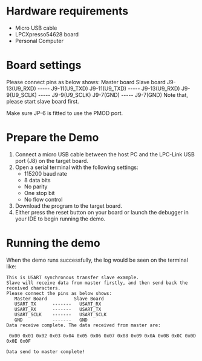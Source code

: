 Hardware requirements
=====================
- Micro USB cable
- LPCXpresso54628 board
- Personal Computer

Board settings
============
Please connect pins as below shows:
  Master board            Slave board
	J9-13(U9_RXD)   -----   J9-11(U9_TXD)
	J9-11(U9_TXD)   -----   J9-13(U9_RXD)
	J9-9(U9_SCLK)   -----   J9-9(U9_SCLK)
	J9-7(GND)       -----   J9-7(GND)
Note that, please start slave board first.

Make sure JP-6 is fitted to use the PMOD port.

Prepare the Demo
===============
1.  Connect a micro USB cable between the host PC and the LPC-Link USB port (J8) on the target board.
2.  Open a serial terminal with the following settings:
    - 115200 baud rate
    - 8 data bits
    - No parity
    - One stop bit
    - No flow control
3.  Download the program to the target board.
4.  Either press the reset button on your board or launch the debugger in your IDE to begin running the demo.

Running the demo
===============
When the demo runs successfully, the log would be seen on the terminal like:

~~~~~~~~~~~~~~~~~~~~~~~~~~~~~~
This is USART synchronous transfer slave example.
Slave will receive data from master firstly, and then send back the received characters.
Please connect the pins as below shows:
   Master Board          Slave Board    
   USART_TX      -------   USART_RX     
   USART_RX      -------   USART_TX     
   USART_SCLK    -------   USART_SCLK   
   GND           -------   GND          
Data receive complete. The data received from master are: 

 0x00 0x01 0x02 0x03 0x04 0x05 0x06 0x07 0x08 0x09 0x0A 0x0B 0x0C 0x0D 0x0E 0x0F

Data send to master complete!

~~~~~~~~~~~~~~~~~~~~~~~~~~~~~~